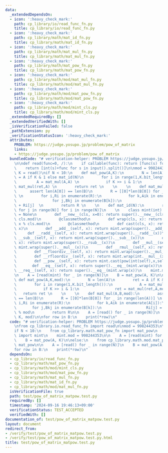 ```yaml
---
data:
  _extendedDependsOn:
  - icon: ':heavy_check_mark:'
    path: cp_library/io/read_func_fn.py
    title: cp_library/io/read_func_fn.py
  - icon: ':heavy_check_mark:'
    path: cp_library/math/mat_id_fn.py
    title: cp_library/math/mat_id_fn.py
  - icon: ':heavy_check_mark:'
    path: cp_library/math/mat_mul_fn.py
    title: cp_library/math/mat_mul_fn.py
  - icon: ':heavy_check_mark:'
    path: cp_library/math/mat_pow_fn.py
    title: cp_library/math/mat_pow_fn.py
  - icon: ':heavy_check_mark:'
    path: cp_library/math/mod/mat_mul_fn.py
    title: cp_library/math/mod/mat_mul_fn.py
  - icon: ':heavy_check_mark:'
    path: cp_library/math/mod/mat_pow_fn.py
    title: cp_library/math/mod/mat_pow_fn.py
  - icon: ':heavy_check_mark:'
    path: cp_library/math/mod/mint_cls.py
    title: cp_library/math/mod/mint_cls.py
  _extendedRequiredBy: []
  _extendedVerifiedWith: []
  _isVerificationFailed: false
  _pathExtension: py
  _verificationStatusIcon: ':heavy_check_mark:'
  attributes:
    PROBLEM: https://judge.yosupo.jp/problem/pow_of_matrix
    links:
    - https://judge.yosupo.jp/problem/pow_of_matrix
  bundledCode: "# verification-helper: PROBLEM https://judge.yosupo.jp/problem/pow_of_matrix\n\
    \n\ndef read(func=0, /):\n    if callable(func): return [func(s) for s in input().split()]\n\
    \    return [int(s)+func for s in input().split()]\n\nmod = 998244353\n\n\nN,\
    \ K = read()\nif N < 10:\n    def mat_pow(A,K):\n        N = len(A)\n        ret\
    \ = A if K & 1 else mat_id(N)\n        for i in range(1,K.bit_length()):\n   \
    \         A = mat_mul(A,A) \n            if K >> i & 1:\n                ret =\
    \ mat_mul(ret,A) \n        return ret \n    \n    \n    def mat_mul(A,B):\n  \
    \      assert len(A[0]) == len(B)\n        R = [[0]*len(B[0]) for _ in range(len(A))]\
    \ \n        for i,Ri in enumerate(R):\n            for k,Aik in enumerate(A[i]):\n\
    \                for j,Bkj in enumerate(B[k]):\n                    Ri[j] = Bkj*Aik\
    \ + Ri[j]  \n        return R \n    \n    def mat_id(N):\n        return [[int(i==j)\
    \ for j in range(N)] for i in range(N)]\n    \n    class mint(int):\n        mod\
    \ = None\n        def __new__(cls, x=0): return super().__new__(cls, int(x) %\
    \ cls.mod)\n        @classmethod\n        def wrap(cls, x): return super().__new__(cls,\
    \ x % cls.mod)\n        @classmethod\n        def cast(cls, x): return super().__new__(cls,\
    \ x)\n        def __add__(self, x): return mint.wrap(super().__add__(x))\n   \
    \     def __radd__(self, x): return mint.wrap(super().__radd__(x))\n        def\
    \ __sub__(self, x): return mint.wrap(super().__sub__(x))\n        def __rsub__(self,\
    \ x): return mint.wrap(super().__rsub__(x))\n        def __mul__(self, x): return\
    \ mint.wrap(super().__mul__(x))\n        def __rmul__(self, x): return mint.wrap(super().__rmul__(x))\n\
    \        def __floordiv__(self, x): return mint.wrap(super().__mul__(pow(int(x),-1,self.mod)))\n\
    \        def __rfloordiv__(self, x): return mint.wrap(int.__mul__(x,pow(int(self),-1,self.mod)))\n\
    \        def __pow__(self, x): return mint.cast(pow(int(self),x,self.mod))\n \
    \       def __eq__(self, x): return super().__eq__(mint.wrap(x))\n        def\
    \ __req__(self, x): return super().__eq__(mint.wrap(x))\n    mint.mod = 998244353\n\
    \n    A = [read(mint) for _ in range(N)]\n    B = mat_pow(A, K)\n\nelse:\n   \
    \ def mat_pow(A,K,mod):\n        N = len(A)\n        ret = A if K & 1 else mat_id(N)\n\
    \        for i in range(1,K.bit_length()):\n            A = mat_mul(A,A,mod) \n\
    \            if K >> i & 1:\n                ret = mat_mul(ret,A,mod) \n     \
    \   return ret \n    \n    \n    def mat_mul(A,B,mod):\n        assert len(A[0])\
    \ == len(B)\n        R = [[0]*len(B[0]) for _ in range(len(A))] \n        for\
    \ i,Ri in enumerate(R):\n            for k,Aik in enumerate(A[i]):\n         \
    \       for j,Bkj in enumerate(B[k]):\n                    Ri[j] = (Ri[j] + Aik*Bkj)\
    \ % mod\n        return R\n\n    A = [read() for _ in range(N)]\n    B = mat_pow(A,\
    \ K, mod)\n\nfor row in B:\n    print(*row)\n"
  code: "# verification-helper: PROBLEM https://judge.yosupo.jp/problem/pow_of_matrix\n\
    \nfrom cp_library.io.read_func_fn import read\n\nmod = 998244353\n\n\nN, K = read()\n\
    if N < 10:\n    from cp_library.math.mat_pow_fn import mat_pow\n    from cp_library.math.mod.mint_cls\
    \ import mint\n    mint.mod = 998244353\n\n    A = [read(mint) for _ in range(N)]\n\
    \    B = mat_pow(A, K)\n\nelse:\n    from cp_library.math.mod.mat_pow_fn import\
    \ mat_pow\n\n    A = [read() for _ in range(N)]\n    B = mat_pow(A, K, mod)\n\n\
    for row in B:\n    print(*row)\n"
  dependsOn:
  - cp_library/io/read_func_fn.py
  - cp_library/math/mat_pow_fn.py
  - cp_library/math/mod/mint_cls.py
  - cp_library/math/mod/mat_pow_fn.py
  - cp_library/math/mat_mul_fn.py
  - cp_library/math/mat_id_fn.py
  - cp_library/math/mod/mat_mul_fn.py
  isVerificationFile: true
  path: test/pow_of_matrix_matpow.test.py
  requiredBy: []
  timestamp: '2024-09-16 19:46:13+09:00'
  verificationStatus: TEST_ACCEPTED
  verifiedWith: []
documentation_of: test/pow_of_matrix_matpow.test.py
layout: document
redirect_from:
- /verify/test/pow_of_matrix_matpow.test.py
- /verify/test/pow_of_matrix_matpow.test.py.html
title: test/pow_of_matrix_matpow.test.py
---
```

